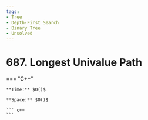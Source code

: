 ```yaml
---
tags:
- Tree
- Depth-First Search
- Binary Tree
- Unsolved
---
```



# 687. Longest Univalue Path

=== "C++"

    **Time:** $O()$

    **Space:** $O()$

    ``` c++
    ```
